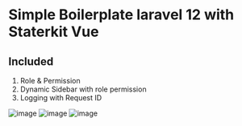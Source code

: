 # Simple Boilerplate laravel 12 with Staterkit Vue

## Included
1. Role & Permission
2. Dynamic Sidebar with role permission
3. Logging with Request ID

![image](https://github.com/user-attachments/assets/9d1ee9ca-7056-431b-9ba7-1d49c16a1177)
![image](https://github.com/user-attachments/assets/a964669d-a398-4bd3-971e-30b2cb621bf5)
![image](https://github.com/user-attachments/assets/a8175b22-0dea-42c2-8d36-c33d94b70362)
